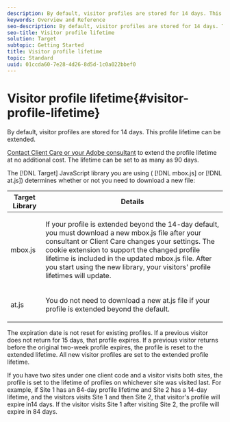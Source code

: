 ```yaml
---
description: By default, visitor profiles are stored for 14 days. This profile lifetime can be extended.
keywords: Overview and Reference
seo-description: By default, visitor profiles are stored for 14 days. This profile lifetime can be extended.
seo-title: Visitor profile lifetime
solution: Target
subtopic: Getting Started
title: Visitor profile lifetime
topic: Standard
uuid: 01ccda60-7e28-4d26-8d5d-1c0a022bbef0
---
```


# Visitor profile lifetime{#visitor-profile-lifetime}

By default, visitor profiles are stored for 14 days. This profile lifetime can be extended.

[Contact Client Care or your Adobe consultant](../../cmp-resources-and-contact-information.md#reference_ACA3391A00EF467B87930A450050077C) to extend the profile lifetime at no additional cost. The lifetime can be set to as many as 90 days.

The [!DNL Target] JavaScript library you are using ( [!DNL mbox.js] or [!DNL at.js]) determines whether or not you need to download a new file:

<table id="table_2BD28C564EE44016A2B241DB7205F1DE"> 
 <thead> 
  <tr> 
   <th colname="col1" class="entry"> Target Library </th> 
   <th colname="col2" class="entry"> Details </th> 
  </tr>
 </thead>
 <tbody> 
  <tr> 
   <td colname="col1"> <p>mbox.js </p> </td> 
   <td colname="col2"> <p>If your profile is extended beyond the 14-day default, you must download a new <span class="filepath"> mbox.js</span> file after your consultant or Client Care changes your settings. The cookie extension to support the changed profile lifetime is included in the updated <span class="filepath"> mbox.js</span> file. After you start using the new library, your visitors' profile lifetimes will update. </p> </td> 
  </tr> 
  <tr> 
   <td colname="col1"> <p>at.js </p> </td> 
   <td colname="col2"> <p>You do not need to download a new <span class="filepath"> at.js</span> file if your profile is extended beyond the default. </p> </td> 
  </tr> 
 </tbody> 
</table>

The expiration date is not reset for existing profiles. If a previous visitor does not return for 15 days, that profile expires. If a previous visitor returns before the original two-week profile expires, the profile is reset to the extended lifetime. All new visitor profiles are set to the extended profile lifetime.

If you have two sites under one client code and a visitor visits both sites, the profile is set to the lifetime of profiles on whichever site was visited last. For example, if Site 1 has an 84-day profile lifetime and Site 2 has a 14-day lifetime, and the visitors visits Site 1 and then Site 2, that visitor's profile will expire in14 days. If the visitor visits Site 1 after visiting Site 2, the profile will expire in 84 days. 

